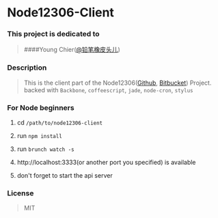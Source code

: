# Node12306-Client

### This project is dedicated to
> ####Young Chier([@铅笔橡皮头儿](http://weibo.com/youngchier))

### Description
>	This is the client part of the Node12306([Github](https://github.com/dotSlashLu/node12306), [Bitbucket](https://bitbucket.org/lutashi/node12306)) Project.
> backed with `Backbone`, `coffeescript`, `jade`, `node-cron`, `stylus` 

### For Node beginners
1. cd `/path/to/node12306-client`

2. run `npm install`

3. run `brunch watch -s`

4. http://localhost:3333(or another port you specified) is available

5. don't forget to start the api server

### License
>	MIT
